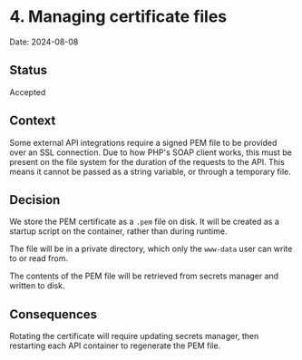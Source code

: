 # 4. Managing certificate files

Date: 2024-08-08

## Status

Accepted

## Context

Some external API integrations require a signed PEM file to be provided over an SSL connection. Due to how PHP's SOAP client works, this must be present on the file system for the duration of the requests to the API. This means it cannot be passed as a string variable, or through a temporary file.

## Decision

We store the PEM certificate as a `.pem` file on disk. It will be created as a startup script on the container, rather than during runtime.

The file will be in a private directory, which only the `www-data` user can write to or read from.

The contents of the PEM file will be retrieved from secrets manager and written to disk.

## Consequences

Rotating the certificate will require updating secrets manager, then restarting each API container to regenerate the PEM file.

